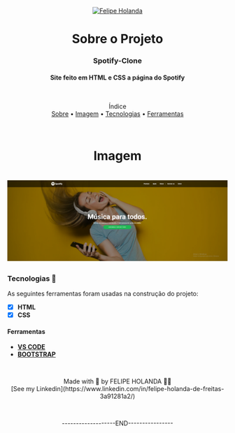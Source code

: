 <p align="center">
   <a href="https://www.linkedin.com/in/felipe-holanda-de-freitas-3a91281a2/">
      <img alt="Felipe Holanda" src="https://img.shields.io/badge/-Felipe Holanda-blue?style=flat&logo=Linkedin&logoColor=bluee" />
   </a>
</p>

<h1 align="center">Sobre o Projeto</h1>
<h3 align="center">Spotify-Clone</h3>

<h4 align="center">Site feito em HTML e CSS a página do Spotify</h4>

<br>

<p align="center">Índice<br>
<a href="#sobre">Sobre</a> •
<a href="#Imagem">Imagem</a> •
<a href="#Tecnologias-">Tecnologias</a> •
<a href="#Ferramentas">Ferramentas</a></p>

<br>

<h1 align="center">Imagem</h1>

<h1 align="center">
   <img alt="Readme" title="Readme" src="Readme.png"/>
</h1>


  ### Tecnologias 🚀

  As seguintes ferramentas foram usadas na construção do projeto:

  - [x] **HTML**
  - [x] **CSS**

  #### Ferramentas

  - [**VS CODE**](https://code.visualstudio.com/)
  - [**BOOTSTRAP**](https://getbootstrap.com/)

<br>

  <p align="center">Made with 💜 by FELIPE HOLANDA 👋🏻 <br>[See my Linkedin](https://www.linkedin.com/in/felipe-holanda-de-freitas-3a91281a2/)</p>
  
<br>

<p align="center">-------------------END----------------</p>
